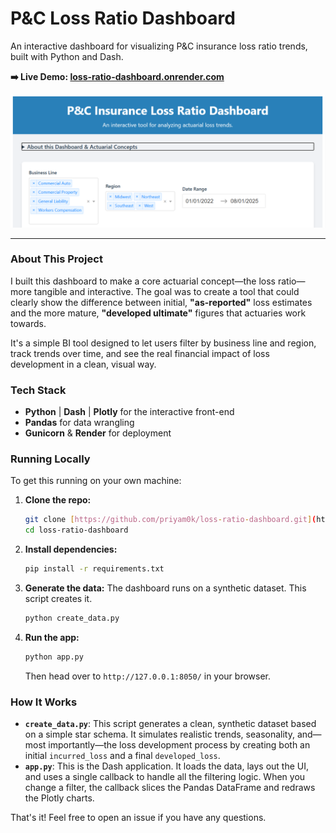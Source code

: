 # P&C Loss Ratio Dashboard

An interactive dashboard for visualizing P&C insurance loss ratio trends, built with Python and Dash.

**➡️ Live Demo: [loss-ratio-dashboard.onrender.com](https://loss-ratio-dashboard.onrender.com/)**

![Dashboard Screenshot](dashboard.PNG)

---

### About This Project

I built this dashboard to make a core actuarial concept—the loss ratio—more tangible and interactive. The goal was to create a tool that could clearly show the difference between initial, **"as-reported"** loss estimates and the more mature, **"developed ultimate"** figures that actuaries work towards.

It's a simple BI tool designed to let users filter by business line and region, track trends over time, and see the real financial impact of loss development in a clean, visual way.

### Tech Stack

- **Python** | **Dash** | **Plotly** for the interactive front-end
- **Pandas** for data wrangling
- **Gunicorn** & **Render** for deployment

### Running Locally

To get this running on your own machine:

1.  **Clone the repo:**
    ```bash
    git clone [https://github.com/priyam0k/loss-ratio-dashboard.git](https://github.com/priyam0k/loss-ratio-dashboard.git)
    cd loss-ratio-dashboard
    ```

2.  **Install dependencies:**
    ```bash
    pip install -r requirements.txt
    ```

3.  **Generate the data:**
    The dashboard runs on a synthetic dataset. This script creates it.
    ```bash
    python create_data.py
    ```

4.  **Run the app:**
    ```bash
    python app.py
    ```
    Then head over to `http://127.0.0.1:8050/` in your browser.

### How It Works

-   **`create_data.py`**: This script generates a clean, synthetic dataset based on a simple star schema. It simulates realistic trends, seasonality, and—most importantly—the loss development process by creating both an initial `incurred_loss` and a final `developed_loss`.
-   **`app.py`**: This is the Dash application. It loads the data, lays out the UI, and uses a single callback to handle all the filtering logic. When you change a filter, the callback slices the Pandas DataFrame and redraws the Plotly charts.

That's it! Feel free to open an issue if you have any questions.
